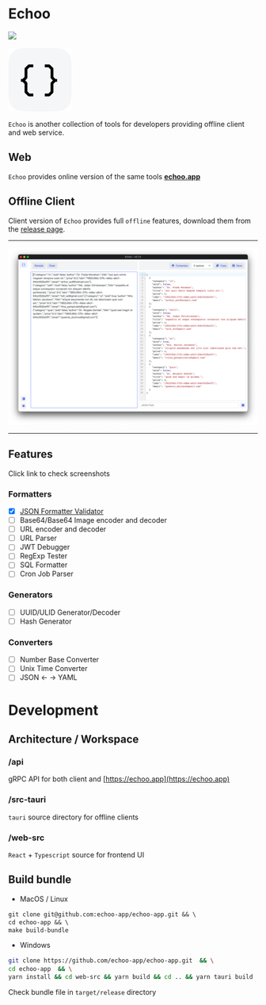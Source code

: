 # Echoo

![](https://img.shields.io/github/release/echoo-app/echoo-app.svg?style=flat-square)

![](src-tauri/icons/128x128.png)

`Echoo` is another collection of tools for developers providing offline client and web service.

## Web

`Echoo` provides online version of the same tools **[echoo.app](https://echoo.app)**

## Offline Client

Client version of `Echoo` provides full `offline` features, download them from
the [release page](https://github.com/echoo-app/echoo-app/releases).

----

![](docs/json-1.png)

-----

## Features

Click link to check screenshots

### Formatters

- [x] [JSON Formatter Validator](docs/json-formatter.md)
- [ ] Base64/Base64 Image encoder and decoder
- [ ] URL encoder and decoder
- [ ] URL Parser
- [ ] JWT Debugger
- [ ] RegExp Tester
- [ ] SQL Formatter
- [ ] Cron Job Parser

### Generators

- [ ] UUID/ULID Generator/Decoder
- [ ] Hash Generator

### Converters

- [ ] Number Base Converter
- [ ] Unix Time Converter
- [ ] JSON <- -> YAML

# Development

## Architecture / Workspace

### /api

gRPC API for both client and [https://echoo.app](https://echoo.app)

### /src-tauri

`tauri` source directory for offline clients

### /web-src

`React` + `Typescript` source for frontend UI

## Build bundle

- MacOS / Linux

```shell
git clone git@github.com:echoo-app/echoo-app.git && \
cd echoo-app && \
make build-bundle
```

- Windows

```bash
git clone https://github.com/echoo-app/echoo-app.git  && \
cd echoo-app  && \
yarn install && cd web-src && yarn build && cd .. && yarn tauri build
```

Check bundle file in `target/release` directory
